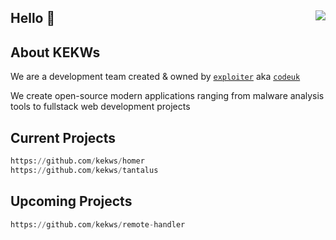 ## Hello 👋 <img align=right src="https://avatars.githubusercontent.com/u/87828261?s=400&u=0ba56c8e717c035cf8ca5eba9f4217d40f238610&v=4"/>

<h2 align>About KEKWs</h2>

We are a development team created & owned by <a href="https://github.com/expIoiter">`exploiter`</a> aka <a href="https://github.com/codeuk">`codeuk`</a>

We create open-source modern applications ranging from malware analysis tools to fullstack web development projects

<h2>Current Projects</h2>

```py
https://github.com/kekws/homer
https://github.com/kekws/tantalus
```

<h2>Upcoming Projects</h2>

```py
https://github.com/kekws/remote-handler
```
